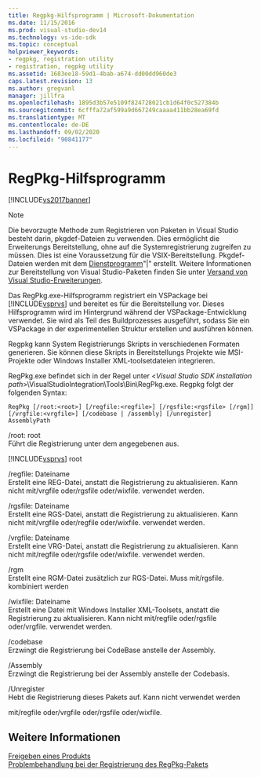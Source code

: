 ```yaml
---
title: Regpkg-Hilfsprogramm | Microsoft-Dokumentation
ms.date: 11/15/2016
ms.prod: visual-studio-dev14
ms.technology: vs-ide-sdk
ms.topic: conceptual
helpviewer_keywords:
- regpkg, registration utility
- registration, regpkg utility
ms.assetid: 1683ee18-59d1-4bab-a674-dd00dd960de3
caps.latest.revision: 13
ms.author: gregvanl
manager: jillfra
ms.openlocfilehash: 1895d3b57e5109f824728021cb1d64f0c527384b
ms.sourcegitcommit: 6cfffa72af599a9d667249caaaa411bb28ea69fd
ms.translationtype: MT
ms.contentlocale: de-DE
ms.lasthandoff: 09/02/2020
ms.locfileid: "90841177"
---
```

# <a name="regpkg-utility"></a>RegPkg-Hilfsprogramm
[!INCLUDE[vs2017banner](../../includes/vs2017banner.md)]

> [!NOTE]
> Die bevorzugte Methode zum Registrieren von Paketen in Visual Studio besteht darin, pkgdef-Dateien zu verwenden. Dies ermöglicht die Erweiterungs Bereitstellung, ohne auf die Systemregistrierung zugreifen zu müssen. Dies ist eine Voraussetzung für die VSIX-Bereitstellung. Pkgdef-Dateien werden mit dem [Dienstprogramm](../../extensibility/internals/createpkgdef-utility.md)"|" erstellt. Weitere Informationen zur Bereitstellung von Visual Studio-Paketen finden Sie unter [Versand von Visual Studio-Erweiterungen](../../extensibility/shipping-visual-studio-extensions.md).  
  
 Das RegPkg.exe-Hilfsprogramm registriert ein VSPackage bei [!INCLUDE[vsprvs](../../includes/vsprvs-md.md)] und bereitet es für die Bereitstellung vor. Dieses Hilfsprogramm wird im Hintergrund während der VSPackage-Entwicklung verwendet. Sie wird als Teil des Buildprozesses ausgeführt, sodass Sie ein VSPackage in der experimentellen Struktur erstellen und ausführen können.  
  
 Regpkg kann System Registrierungs Skripts in verschiedenen Formaten generieren. Sie können diese Skripts in Bereitstellungs Projekte wie MSI-Projekte oder Windows Installer XML-toolsetdateien integrieren.  
  
 RegPkg.exe befindet sich in der Regel unter \<*Visual Studio SDK installation path*>\VisualStudioIntegration\Tools\Bin\RegPkg.exe. Regpkg folgt der folgenden Syntax:  
  
```  
RegPkg [/root:<root>] [/regfile:<regfile>] [/rgsfile:<rgsfile> [/rgm]] [/vrgfile:<vrgfile>] [/codebase | /assembly] [/unregister] AssemblyPath  
```  
  
 /root: root  
 Führt die Registrierung unter dem angegebenen aus.  
  
 [!INCLUDE[vsprvs](../../includes/vsprvs-md.md)] root  
  
 /regfile: Dateiname  
 Erstellt eine REG-Datei, anstatt die Registrierung zu aktualisieren.  Kann nicht mit/vrgfile oder/rgsfile oder/wixfile. verwendet werden.  
  
 /rgsfile: Dateiname  
 Erstellt eine RGS-Datei, anstatt die Registrierung zu aktualisieren.  Kann nicht mit/vrgfile oder/regfile oder/wixfile. verwendet werden.  
  
 /vrgfile: Dateiname  
 Erstellt eine VRG-Datei, anstatt die Registrierung zu aktualisieren.  Kann nicht mit/regfile oder/rgsfile oder/wixfile. verwendet werden.  
  
 /rgm  
 Erstellt eine RGM-Datei zusätzlich zur RGS-Datei.  Muss mit/rgsfile. kombiniert werden  
  
 /wixfile: Dateiname  
 Erstellt eine Datei mit Windows Installer XML-Toolsets, anstatt die Registrierung zu aktualisieren.  Kann nicht mit/regfile oder/rgsfile oder/vrgfile. verwendet werden.  
  
 /codebase  
 Erzwingt die Registrierung bei CodeBase anstelle der Assembly.  
  
 /Assembly  
 Erzwingt die Registrierung bei der Assembly anstelle der Codebasis.  
  
 /Unregister  
 Hebt die Registrierung dieses Pakets auf.  Kann nicht verwendet werden  
  
 mit/regfile oder/vrgfile oder/rgsfile oder/wixfile.  
  
## <a name="see-also"></a>Weitere Informationen  
 [Freigeben eines Produkts](../../misc/releasing-a-visual-studio-integration-product.md)   
 [Problembehandlung bei der Registrierung des RegPkg-Pakets](../../extensibility/internals/troubleshooting-regpkg-package-registration.md)
